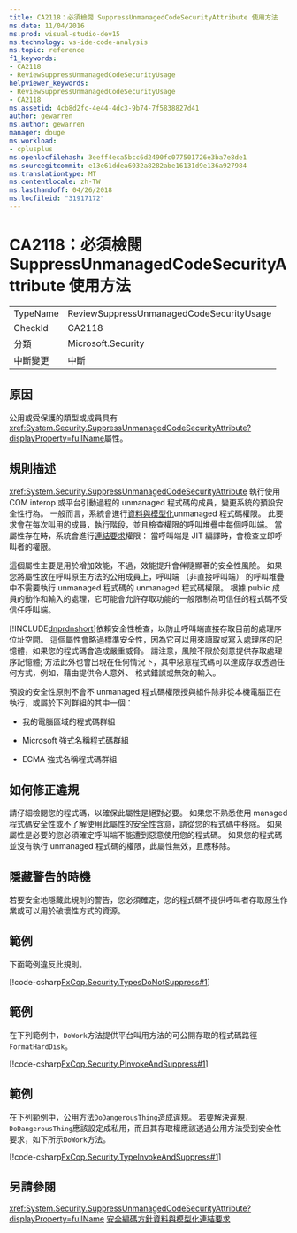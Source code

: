 ```yaml
---
title: CA2118：必須檢閱 SuppressUnmanagedCodeSecurityAttribute 使用方法
ms.date: 11/04/2016
ms.prod: visual-studio-dev15
ms.technology: vs-ide-code-analysis
ms.topic: reference
f1_keywords:
- CA2118
- ReviewSuppressUnmanagedCodeSecurityUsage
helpviewer_keywords:
- ReviewSuppressUnmanagedCodeSecurityUsage
- CA2118
ms.assetid: 4cb8d2fc-4e44-4dc3-9b74-7f5838827d41
author: gewarren
ms.author: gewarren
manager: douge
ms.workload:
- cplusplus
ms.openlocfilehash: 3eeff4eca5bcc6d2490fc077501726e3ba7e8de1
ms.sourcegitcommit: e13e61ddea6032a8282abe16131d9e136a927984
ms.translationtype: MT
ms.contentlocale: zh-TW
ms.lasthandoff: 04/26/2018
ms.locfileid: "31917172"
---
```

# <a name="ca2118-review-suppressunmanagedcodesecurityattribute-usage"></a>CA2118：必須檢閱 SuppressUnmanagedCodeSecurityAttribute 使用方法
|||
|-|-|
|TypeName|ReviewSuppressUnmanagedCodeSecurityUsage|
|CheckId|CA2118|
|分類|Microsoft.Security|
|中斷變更|中斷|

## <a name="cause"></a>原因
 公用或受保護的類型或成員具有<xref:System.Security.SuppressUnmanagedCodeSecurityAttribute?displayProperty=fullName>屬性。

## <a name="rule-description"></a>規則描述
 <xref:System.Security.SuppressUnmanagedCodeSecurityAttribute> 執行使用 COM interop 或平台引動過程的 unmanaged 程式碼的成員，變更系統的預設安全性行為。 一般而言，系統會進行[資料與模型化](/dotnet/framework/data/index)unmanaged 程式碼權限。 此要求會在每次叫用的成員，執行階段，並且檢查權限的呼叫堆疊中每個呼叫端。 當屬性存在時，系統會進行[連結要求](/dotnet/framework/misc/link-demands)權限： 當呼叫端是 JIT 編譯時，會檢查立即呼叫者的權限。

 這個屬性主要是用於增加效能，不過，效能提升會伴隨顯著的安全性風險。 如果您將屬性放在呼叫原生方法的公用成員上，呼叫端 （非直接呼叫端） 的呼叫堆疊中不需要執行 unmanaged 程式碼的 unmanaged 程式碼權限。 根據 public 成員的動作和輸入的處理，它可能會允許存取功能的一般限制為可信任的程式碼不受信任呼叫端。

 [!INCLUDE[dnprdnshort](../code-quality/includes/dnprdnshort_md.md)]依賴安全性檢查，以防止呼叫端直接存取目前的處理序位址空間。 這個屬性會略過標準安全性，因為它可以用來讀取或寫入處理序的記憶體，如果您的程式碼會造成嚴重威脅。 請注意，風險不限於刻意提供存取處理序記憶體; 方法此外也會出現在任何情況下，其中惡意程式碼可以達成存取透過任何方式，例如，藉由提供令人意外、 格式錯誤或無效的輸入。

 預設的安全性原則不會不 unmanaged 程式碼權限授與組件除非從本機電腦正在執行，或屬於下列群組的其中一個：

-   我的電腦區域的程式碼群組

-   Microsoft 強式名稱程式碼群組

-   ECMA 強式名稱程式碼群組

## <a name="how-to-fix-violations"></a>如何修正違規
 請仔細檢閱您的程式碼，以確保此屬性是絕對必要。 如果您不熟悉使用 managed 程式碼安全性或不了解使用此屬性的安全性含意，請從您的程式碼中移除。 如果屬性是必要的您必須確定呼叫端不能遭到惡意使用您的程式碼。 如果您的程式碼並沒有執行 unmanaged 程式碼的權限，此屬性無效，且應移除。

## <a name="when-to-suppress-warnings"></a>隱藏警告的時機
 若要安全地隱藏此規則的警告，您必須確定，您的程式碼不提供呼叫者存取原生作業或可以用於破壞性方式的資源。

## <a name="example"></a>範例
 下面範例違反此規則。

 [!code-csharp[FxCop.Security.TypesDoNotSuppress#1](../code-quality/codesnippet/CSharp/ca2118-review-suppressunmanagedcodesecurityattribute-usage_1.cs)]

## <a name="example"></a>範例
 在下列範例中，`DoWork`方法提供平台叫用方法的可公開存取的程式碼路徑`FormatHardDisk`。

 [!code-csharp[FxCop.Security.PInvokeAndSuppress#1](../code-quality/codesnippet/CSharp/ca2118-review-suppressunmanagedcodesecurityattribute-usage_2.cs)]

## <a name="example"></a>範例
 在下列範例中，公用方法`DoDangerousThing`造成違規。 若要解決違規，`DoDangerousThing`應該設定成私用，而且其存取權應該透過公用方法受到安全性要求，如下所示`DoWork`方法。

 [!code-csharp[FxCop.Security.TypeInvokeAndSuppress#1](../code-quality/codesnippet/CSharp/ca2118-review-suppressunmanagedcodesecurityattribute-usage_3.cs)]

## <a name="see-also"></a>另請參閱
 <xref:System.Security.SuppressUnmanagedCodeSecurityAttribute?displayProperty=fullName> [安全編碼方針](/dotnet/standard/security/secure-coding-guidelines)[資料與模型化](/dotnet/framework/data/index)[連結要求](/dotnet/framework/misc/link-demands)
